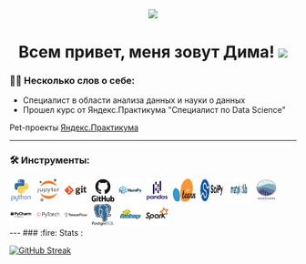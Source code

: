 

<div id="header" align="center">
  <img src="https://media.giphy.com/media/7c8QeB0VMddFOuu4iR/giphy.gif" width="600"/>
  
  <h1>
  Всем привет, меня зовут Дима!
  <img src="https://media.giphy.com/media/hvRJCLFzcasrR4ia7z/giphy.gif" width="30px"/>
</h1>
  
</div>


### :man_technologist: Несколько слов о себе:

 - Cпециалист в области анализа данных и науки о данных 
 - Прошел курс от Яндекс.Практикума "Специалист по Data Science" 
 
Pet-проекты [Яндекс.Практикума](https://github.com/Maddimond/Yandex_Practicum_Progects)

---

### :hammer_and_wrench: Инструменты:

<div>
  <img src="https://github.com/devicons/devicon/blob/master/icons/python/python-original-wordmark.svg" title="Python" alt="Python" width="40" height="40"/>&nbsp;
  <img src="https://github.com/devicons/devicon/blob/master/icons/jupyter/jupyter-original-wordmark.svg" title="Jupyter" alt="Jupyter" width="40" height="40"/>&nbsp;
  <img src="https://github.com/devicons/devicon/blob/master/icons/git/git-original-wordmark.svg" title="Git" alt="Git" width="40" height="40"/>&nbsp;
  <img src="https://github.com/devicons/devicon/blob/master/icons/github/github-original-wordmark.svg" title="Github" alt="Github" width="40" height="40"/>&nbsp;
  <img src="https://github.com/devicons/devicon/blob/master/icons/numpy/numpy-original-wordmark.svg" title="NumPy" alt="NumPy" width="40" height="40"/>&nbsp;
  <img src="https://github.com/devicons/devicon/blob/master/icons/pandas/pandas-original-wordmark.svg" title="Pandas" alt="Pandas" width="40" height="40"/>&nbsp;
  <img src="https://github.com/Maddimond/ML_icons/blob/main/scikit_learn_logo_small.svg" title="Scikit" alt="Scikit" width="40" height="40"/>&nbsp;
  <img src="https://github.com/Maddimond/ML_icons/blob/main/scipy1.svg" title="SciPy" alt="SciPy" width="40" height="40"/>&nbsp;
  <img src="https://github.com/Maddimond/ML_icons/blob/main/matplotlib-11.svg" title="Matplotlib" alt="Matplotlib" width="40" height="40"/>&nbsp;
  <img src="https://github.com/Maddimond/ML_icons/blob/main/seaborn.svg" title="Seaborn" alt="Seaborn" width="40" height="40"/>&nbsp;
  <img src="https://github.com/devicons/devicon/blob/master/icons/pycharm/pycharm-original-wordmark.svg" title="PyCharm" alt="PyCharm" width="40" height="40"/>&nbsp;
  <img src="https://github.com/devicons/devicon/blob/master/icons/pytorch/pytorch-original-wordmark.svg" title="PyTorch" alt="PyTorch" width="40" height="40"/>&nbsp;
  <img src="https://github.com/devicons/devicon/blob/master/icons/tensorflow/tensorflow-line-wordmark.svg" title="TensorFlow" alt="TensorFlow" width="40" height="40"/>&nbsp;
  <img src="https://github.com/devicons/devicon/blob/master/icons/postgresql/postgresql-original-wordmark.svg" title="PostgreSQL" alt="PostgreSQL" width="40" height="40"/>&nbsp;
  <img src="https://github.com/Maddimond/ML_icons/blob/main/hadoop.svg" title="Hadoop" alt="Hadoop" width="40" height="40"/>&nbsp;
  <img src="https://github.com/Maddimond/ML_icons/blob/main/spark.svg" title="Spark" alt="Spark" width="40" height="40"/>&nbsp;
  </div>
  ---
  ### :fire:  Stats :
  
  [![GitHub Streak](http://github-readme-streak-stats.herokuapp.com?user=Maddimond&theme=dracula)](https://git.io/streak-stats)
